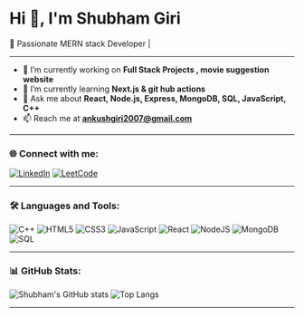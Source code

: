 # Hi 👋, I'm Shubham Giri  

🚀 Passionate MERN stack Developer | 

---

- 🔭 I’m currently working on **Full Stack Projects , movie suggestion website**
- 🌱 I’m currently learning **Next.js & git hub actions**
- 💬 Ask me about **React, Node.js, Express, MongoDB, SQL, JavaScript, C++**
- 📫 Reach me at **ankushgiri2007@gmail.com**

---

### 🌐 Connect with me:
[![LinkedIn](https://img.shields.io/badge/LinkedIn-blue?style=for-the-badge&logo=linkedin)](https://www.linkedin.com/in/shubham-giri123/)
[![LeetCode](https://img.shields.io/badge/LeetCode-orange?style=for-the-badge&logo=leetcode)](https://leetcode.com/u/ankushgiri2007/)

---

### 🛠️ Languages and Tools:
![C++](https://img.shields.io/badge/C++-blue.svg?style=for-the-badge&logo=cplusplus&logoColor=white)
![HTML5](https://img.shields.io/badge/HTML5-orange.svg?style=for-the-badge&logo=html5&logoColor=white)
![CSS3](https://img.shields.io/badge/CSS3-blue.svg?style=for-the-badge&logo=css3&logoColor=white)
![JavaScript](https://img.shields.io/badge/JavaScript-yellow.svg?style=for-the-badge&logo=javascript&logoColor=black)
![React](https://img.shields.io/badge/React-20232A.svg?style=for-the-badge&logo=react&logoColor=61DAFB)
![NodeJS](https://img.shields.io/badge/Node.js-339933.svg?style=for-the-badge&logo=nodedotjs&logoColor=white)
![MongoDB](https://img.shields.io/badge/MongoDB-4EA94B.svg?style=for-the-badge&logo=mongodb&logoColor=white)
![SQL](https://img.shields.io/badge/SQL-336791.svg?style=for-the-badge&logo=postgresql&logoColor=white)

---

### 📊 GitHub Stats:
![Shubham's GitHub stats](https://github-readme-stats.vercel.app/api?username=shubhamgiri9548&show_icons=true&theme=radical)
![Top Langs](https://github-readme-stats.vercel.app/api/top-langs/?username=shubhamgiri9548&layout=compact&theme=radical)

---
